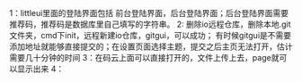 ﻿1：littleui里面的登陆界面包括 前台登陆界面，后台登陆界面；后台登陆界面需要推荐码，推荐码是数据库里自己填写的字符串。 
2: 删除io远程仓库，删除本地.git文件夹，cmd下init，远程新建io仓库，gitgui，可以成功；   有时候gitgui是不需要添加地址就能够直接提交的；在设置页面选择主题，提交之后主页无法打开，估计需要几十分钟的时间
3：在码云上面可以直接打开的，文件上传上去，page就可以显示出来
4：